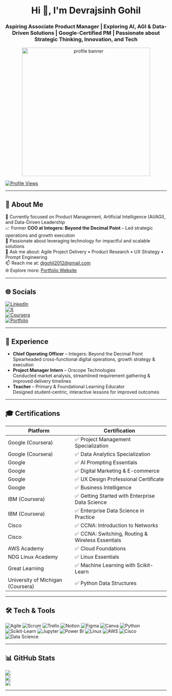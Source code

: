 <h1 align="center">Hi 👋, I'm Devrajsinh Gohil</h1>
<h3 align="center">Aspiring Associate Product Manager | Exploring AI, AGI & Data-Driven Solutions | Google-Certified PM | Passionate about Strategic Thinking, Innovation, and Tech</h3>

<p align="center">
  <img src="https://e0.pxfuel.com/wallpapers/523/786/desktop-wallpaper-anime-computer-hacker-girl-anime-programming.jpg" alt="profile banner" width="400px">
</p>

[![Profile Views](![Badge](https://hitscounter.dev/api/hit?url=https%3A%2F%2Fgithub.com%2FDg6969&label=profile&icon=github&color=%23198754))]([https://hits.seeyoufarm.com](https://hitscounter.dev/))

---

## 💫 About Me
🔭 Currently focused on Product Management, Artificial Intelligence (AI/AGI), and Data-Driven Leadership  
📈 Former **COO at Integers: Beyond the Decimal Point** – Led strategic operations and growth execution  
🧠 Passionate about leveraging technology for impactful and scalable solutions  
💬 Ask me about: Agile Project Delivery • Product Research • UX Strategy • Prompt Engineering  
📫 Reach me at: djgohil2012@gmail.com  
🌐 Explore more: [Portfolio Website](https://devrajsinh-portoflio.web.app/)

---

## 🌐 Socials
[![LinkedIn](https://img.shields.io/badge/LinkedIn-%230077B5.svg?logo=linkedin&logoColor=white)](https://linkedin.com/in/devrajsinh2012)  
[![X](https://img.shields.io/badge/X.com-%231DA1F2.svg?style=flat&logo=x&logoColor=white)](https://x.com/devrajsinh2012)  
[![Coursera](https://img.shields.io/badge/Coursera-0056D2?logo=coursera&logoColor=white)](https://www.coursera.org/learner/devrajsinh-gohil-2012)  
[![Portfolio](https://img.shields.io/badge/Portfolio-%23000000.svg?style=flat&logo=firefox&logoColor=#FF7139)](https://devrajsinh-portoflio.web.app/)

---

## 💼 Experience
- **Chief Operating Officer** – Integers: Beyond the Decimal Point  
  Spearheaded cross-functional digital operations, growth strategy & execution  
- **Project Manager Intern** – Orscope Technologies  
  Conducted market analysis, streamlined requirement gathering & improved delivery timelines  
- **Teacher** – Primary & Foundational Learning Educator  
  Designed student-centric, interactive lessons for improved outcomes  

---

## 🎓 Certifications
| Platform | Certification |
|----------|---------------|
| Google (Coursera) | ✅ Project Management Specialization |
| Google (Coursera) | ✅ Data Analytics Specialization |
| Google | ✅ AI Prompting Essentials |
| Google | ✅ Digital Marketing & E-commerce |
| Google | ✅ UX Design Professional Certificate |
| Google | ✅ Business Intelligence |
| IBM (Coursera) | ✅ Getting Started with Enterprise Data Science |
| IBM (Coursera) | ✅ Enterprise Data Science in Practice |
| Cisco | ✅ CCNA: Introduction to Networks |
| Cisco | ✅ CCNA: Switching, Routing & Wireless Essentials |
| AWS Academy | ✅ Cloud Foundations |
| NDG Linux Academy | ✅ Linux Essentials |
| Great Learning | ✅ Machine Learning with Scikit-Learn |
| University of Michigan (Coursera) | ✅ Python Data Structures |

---

## 🛠️ Tech & Tools
![Agile](https://img.shields.io/badge/Agile-0052CC?style=for-the-badge&logo=jira&logoColor=white)
![Scrum](https://img.shields.io/badge/Scrum-%23026AA7.svg?style=for-the-badge&logo=scrumalliance&logoColor=white)
![Trello](https://img.shields.io/badge/Trello-%23026AA7.svg?style=for-the-badge&logo=Trello&logoColor=white)
![Notion](https://img.shields.io/badge/Notion-black?style=for-the-badge&logo=notion&logoColor=white)
![Figma](https://img.shields.io/badge/Figma-%23F24E1E.svg?style=for-the-badge&logo=figma&logoColor=white)
![Canva](https://img.shields.io/badge/Canva-%2300C4CC.svg?style=for-the-badge&logo=Canva&logoColor=white)
![Python](https://img.shields.io/badge/Python-3776AB?style=for-the-badge&logo=python&logoColor=white)
![Scikit-Learn](https://img.shields.io/badge/Scikit--Learn-F7931E?style=for-the-badge&logo=scikit-learn&logoColor=white)
![Jupyter](https://img.shields.io/badge/Jupyter-F37626.svg?style=for-the-badge&logo=Jupyter&logoColor=white)
![Power BI](https://img.shields.io/badge/PowerBI-F2C811?style=for-the-badge&logo=powerbi&logoColor=black)
![Linux](https://img.shields.io/badge/Linux-FCC624?style=for-the-badge&logo=linux&logoColor=black)
![AWS](https://img.shields.io/badge/AWS-232F3E?style=for-the-badge&logo=amazonaws&logoColor=white)
![Cisco](https://img.shields.io/badge/Cisco-1BA0D7?style=for-the-badge&logo=cisco&logoColor=white)
![Data Science](https://img.shields.io/badge/Data--Science-FFA500?style=for-the-badge&logo=databricks&logoColor=white)

---

## 📊 GitHub Stats
![](https://github-readme-stats.vercel.app/api?username=devrajsinh2012&theme=tokyonight&show_icons=true&hide_border=true)  
![](https://github-readme-streak-stats.herokuapp.com/?user=devrajsinh2012&theme=tokyonight&hide_border=true)  
![](https://github-readme-stats.vercel.app/api/top-langs/?username=devrajsinh2012&layout=compact&theme=tokyonight&hide_border=true)

---
